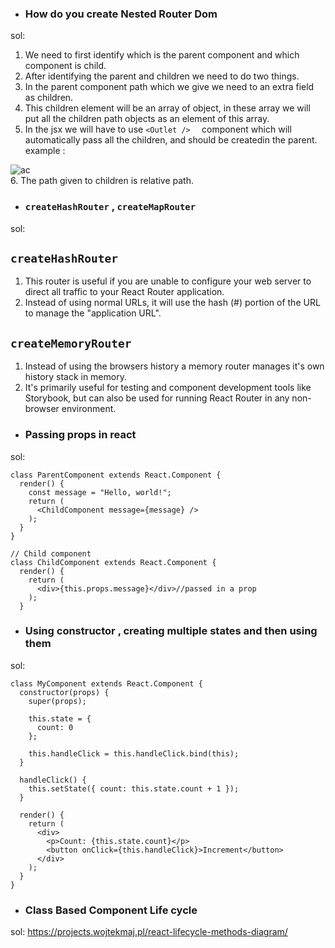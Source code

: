 - ### How do you create Nested Router Dom <br/>
sol: <br/>
1. We need to first identify which is the parent component and which component is child. <br/>
2. After identifying the parent and children we need to do two things. <br/>
3. In the parent component path which we give we need to an extra field as children. <br/>
4. This children element will be an array of object, in these array we will put all the children path objects as an element of this array. <br/>
5. In the jsx we will have to use ```<Outlet />  ``` component which will automatically pass all the children, and should be createdin the parent. <br/>
example :

![ac](https://user-images.githubusercontent.com/77383748/221703316-cb522bb7-04fe-423a-b280-1d8cbea3f398.jpg)<br/>
6. The path given to children is relative path.<br/>
- ### ```createHashRouter``` , ```createMapRouter``` <br/>
sol: <br/>
## ``` createHashRouter ```
1. This router is useful if you are unable to configure your web server to direct all traffic to your React Router application. <br/>
2. Instead of using normal URLs, it will use the hash (#) portion of the URL to manage the "application URL".<br/>
## ``` createMemoryRouter ```
1. Instead of using the browsers history a memory router manages it's own history stack in memory.<br/>
2. It's primarily useful for testing and component development tools like Storybook, but can also be used for running React Router in any non-browser environment.<br/>
- ### Passing props in react <br/>
sol: <br/>
```
class ParentComponent extends React.Component {
  render() {
    const message = "Hello, world!";
    return (
      <ChildComponent message={message} />
    );
  }
}

// Child component
class ChildComponent extends React.Component {
  render() {
    return (
      <div>{this.props.message}</div>//passed in a prop
    );
  }
```
- ### Using constructor , creating multiple states and then using them <br/>
sol: <br/>
```
class MyComponent extends React.Component {
  constructor(props) {
    super(props);

    this.state = {
      count: 0
    };

    this.handleClick = this.handleClick.bind(this);
  }

  handleClick() {
    this.setState({ count: this.state.count + 1 });
  }

  render() {
    return (
      <div>
        <p>Count: {this.state.count}</p>
        <button onClick={this.handleClick}>Increment</button>
      </div>
    );
  }
}
``` 
- ### Class Based Component Life cycle <br/>
sol: https://projects.wojtekmaj.pl/react-lifecycle-methods-diagram/ <br/>
